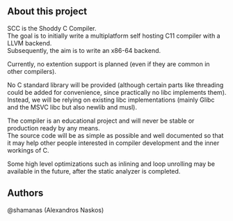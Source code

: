 About this project
------------------

SCC is the Shoddy C Compiler.  
The goal is to initially write a multiplatform self hosting C11 compiler with a LLVM backend.  
Subsequently, the aim is to write an x86-64 backend.  

Currently, no extention support is planned (even if they are common in other compilers).  

No C standard library will be provided (although certain parts like threading could be added for convenience, since practically no libc implements them).  
Instead, we will be relying on existing libc implementations (mainly Glibc and the MSVC libc but also newlib and musl).  

The compiler is an educational project and will never be stable or production ready by any means.  
The source code will be as simple as possible and well documented so that it may help other people interested in compiler development and the inner workings of C.  

Some high level optimizations such as inlining and loop unrolling may be available in the future, after the static analyzer is completed.  

Authors
-------

@shamanas (Alexandros Naskos)
